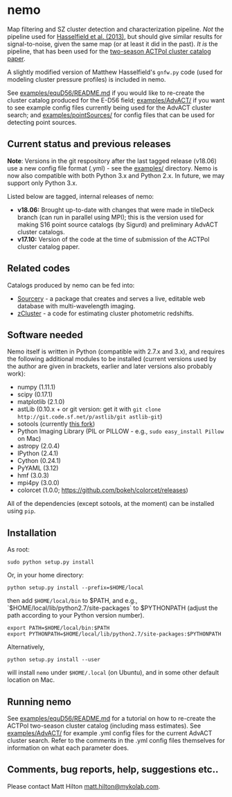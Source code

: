 # nemo

Map filtering and SZ cluster detection and characterization pipeline. *Not* the pipeline used
for [Hasselfield et al. (2013)](http://adsabs.harvard.edu/abs/2013JCAP...07..008H), but should 
give similar results for signal-to-noise, given the same map (or at least it did in the past).
*It is* the pipeline, that has been used for the [two-season ACTPol cluster catalog 
paper](http://adsabs.harvard.edu/abs/2017arXiv170905600H).

A slightly modified version of Matthew Hasselfield's `gnfw.py` code (used for modeling cluster
pressure profiles) is included in nemo.

See [examples/equD56/README.md](examples/equD56/README.md) if you would like to re-create the 
cluster catalog produced for the E-D56 field; [examples/AdvACT/](examples/AdvACT/) if you want to
see example config files currently being used for the AdvACT cluster search; and 
[examples/pointSources/](examples/pointSources) for config files that can be used for detecting
point sources.

## Current status and previous releases

**Note**: Versions in the git respository after the last tagged release (v18.06) use a new config 
file format (.yml) - see the [examples/](examples/) directory. Nemo is now also compatible with 
both Python 3.x and Python 2.x. In future, we may support only Python 3.x.

Listed below are tagged, internal releases of nemo:

* **v18.06:** Brought up-to-date with changes that were made in tileDeck branch (can run in 
  parallel using MPI); this is the version used for making S16 point source catalogs (by Sigurd) 
  and preliminary AdvACT cluster catalogs.
* **v17.10:** Version of the code at the time of submission of the ACTPol cluster catalog paper.

## Related codes

Catalogs produced by nemo can be fed into:

* [Sourcery](https://github.com/mattyowl/sourcery) - a package that creates and serves a live, 
  editable web database with multi-wavelength imaging.
* [zCluster](https://github.com/ACTCollaboration/zCluster) - a code for estimating cluster 
  photometric redshifts.

## Software needed

Nemo itself is written in Python (compatible with 2.7.x and 3.x), and requires the following 
additional modules to be installed (current versions used by the author are given in brackets, 
earlier and later versions also probably work):

* numpy (1.11.1)
* scipy (0.17.1)
* matplotlib (2.1.0)
* astLib (0.10.x + or git version: get it with `git clone http://git.code.sf.net/p/astlib/git astlib-git`)
* sotools (currently [this fork](https://github.com/mattyowl/sotools))
* Python Imaging Library (PIL or PILLOW - e.g., `sudo easy_install Pillow` on Mac)
* astropy (2.0.4)
* IPython (2.4.1)
* Cython (0.24.1)
* PyYAML (3.12)
* hmf (3.0.3)
* mpi4py (3.0.0)
* colorcet (1.0.0; https://github.com/bokeh/colorcet/releases)

All of the dependencies (except sotools, at the moment) can be installed using `pip`.

## Installation

As root:
    
```
sudo python setup.py install
```

Or, in your home directory:
    
```
python setup.py install --prefix=$HOME/local
```

then add `$HOME/local/bin` to $PATH, and e.g., `$HOME/local/lib/python2.7/site-packages` to 
$PYTHONPATH (adjust the path according to your Python version number).

```
export PATH=$HOME/local/bin:$PATH    
export PYTHONPATH=$HOME/local/lib/python2.7/site-packages:$PYTHONPATH
```

Alternatively, 

```
python setup.py install --user
```

will install `nemo` under `$HOME/.local` (on Ubuntu), and in some other default location on Mac.


## Running nemo

See [examples/equD56/README.md](examples/equD56/README.md) for a tutorial on how to re-create 
the ACTPol two-season cluster catalog (including mass estimates). 
See [examples/AdvACT/](examples/AdvACT/) for example .yml config files for the current AdvACT
cluster search. Refer to the comments in the .yml config files themselves for information on what
each parameter does.

## Comments, bug reports, help, suggestions etc..

Please contact Matt Hilton <matt.hilton@mykolab.com>.
